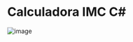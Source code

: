 # Calculadora IMC C#

![image](https://github.com/user-attachments/assets/331a7c5b-9166-41bd-8741-6469eb7ba23d)
